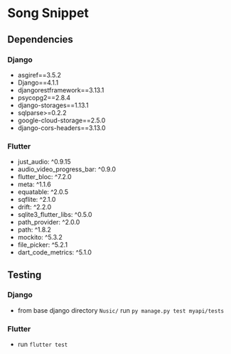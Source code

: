 # Song Snippet

## Dependencies 

### Django
- asgiref==3.5.2
- Django==4.1.1
- djangorestframework==3.13.1
- psycopg2==2.8.4
- django-storages==1.13.1
- sqlparse>=0.2.2
- google-cloud-storage==2.5.0
- django-cors-headers==3.13.0

### Flutter 
- just_audio: ^0.9.15
- audio_video_progress_bar: ^0.9.0
- flutter_bloc: ^7.2.0
- meta: ^1.1.6
- equatable: ^2.0.5
- sqflite: ^2.1.0
- drift: ^2.2.0
- sqlite3_flutter_libs: ^0.5.0
- path_provider: ^2.0.0
- path: ^1.8.2
- mockito: ^5.3.2
- file_picker: ^5.2.1
- dart_code_metrics: ^5.1.0

## Testing

### Django
- from base django directory ```Nusic/``` run ```py manage.py test myapi/tests```

### Flutter
- run ```flutter test```



